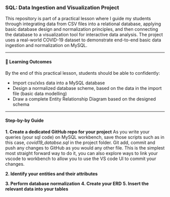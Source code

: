 ### SQL: Data Ingestion and Visualization Project

This repository is part of a practical lesson where I guide my students through integrating data from CSV files into a relational database, applying basic database design and normalization principles, and then connecting the database to a visualization tool for interactive data analysis. The project uses a real-world COVID-19 dataset to demonstrate end-to-end basic data ingestion and normalization on MySQL.
___

#### 📖 Learning Outcomes
By the end of this practical lesson, students should be able to confidently:
- Import csv/xlxs data into a MySQL database
- Design a normalized database scheme, based on the data in the import file (basic data modelling)
- Draw a complete Entity Relationship Diagram based on the designed schema
___
#### Step-by-by Guide
**1. Create a dedicated GitHub repo for your project**
As you write your queries (your sql code) on MySQL workbench, save those scripts such as in this case, _covid19_databse.sql_ in the project folder. Git add, commit and push any changes to GitHub as you would any other file. This is the simplest most straight forward way to do it, you can also explore ways to link your vscode to workbench to allow you to use the VS code UI to commit your changes.

**2. Identify your entities and their attributes**

**3. Perform database normalization**
**4. Create your ERD**
**5. Insert the relevant data into your tables**
